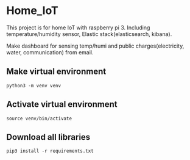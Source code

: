 # Home_IoT

This project is for home IoT with raspberry pi 3. Including temperature/humidity sensor, Elastic stack(elasticsearch, kibana). 

Make dashboard for sensing temp/humi and public charges(electricity, water, communication) from email.

## Make virtual environment
```
python3 -m venv venv
```

## Activate virtual environment
```
source venv/bin/activate
```

## Download all libraries
```
pip3 install -r requirements.txt
```